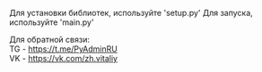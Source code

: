 Для установки библиотек, используйте 'setup.py'
Для запуска, используйте 'main.py'


Для обратной связи:\
TG - https://t.me/PyAdminRU \
VK - https://vk.com/zh.vitaliy